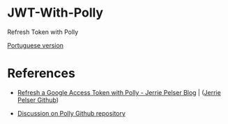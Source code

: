 # JWT-With-Polly
Refresh Token with Polly

[Portuguese version](https://github.com/JFRode/JWT-With-Polly/blob/master/README-pt.md)

# References

- [Refresh a Google Access Token with Polly - Jerrie Pelser Blog](https://www.jerriepelser.com/blog/refresh-google-access-token-with-polly/) | ([Jerrie Pelser Github](https://github.com/jerriep))

- [Discussion on Polly Github repository](https://github.com/App-vNext/Polly/issues/107)
